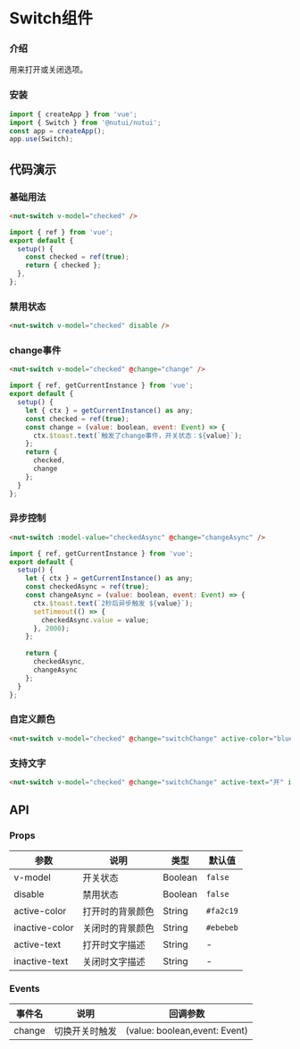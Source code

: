 #  Switch组件

### 介绍

用来打开或关闭选项。

### 安装

``` javascript
import { createApp } from 'vue';
import { Switch } from '@nutui/nutui';
const app = createApp();
app.use(Switch);

```

## 代码演示

### 基础用法

``` html
<nut-switch v-model="checked" />
```
``` javascript
import { ref } from 'vue';
export default {
  setup() {
    const checked = ref(true);
    return { checked };
  },
};
```

### 禁用状态

``` html
<nut-switch v-model="checked" disable />
```

### change事件

``` html
<nut-switch v-model="checked" @change="change" />
```
``` javascript
import { ref, getCurrentInstance } from 'vue';
export default {
  setup() {
    let { ctx } = getCurrentInstance() as any;
    const checked = ref(true);
    const change = (value: boolean, event: Event) => {
      ctx.$toast.text(`触发了change事件，开关状态：${value}`);
    };
    return {
      checked,
      change
    };
  }
};
```

### 异步控制

``` html
<nut-switch :model-value="checkedAsync" @change="changeAsync" />
```
``` javascript
import { ref, getCurrentInstance } from 'vue';
export default {
  setup() {
    let { ctx } = getCurrentInstance() as any;
    const checkedAsync = ref(true);
    const changeAsync = (value: boolean, event: Event) => {
      ctx.$toast.text(`2秒后异步触发 ${value}`);
      setTimeout(() => {
        checkedAsync.value = value;
      }, 2000);
    };
    
    return {
      checkedAsync,
      changeAsync
    };
  }
};
```
### 自定义颜色

``` html
<nut-switch v-model="checked" @change="switchChange" active-color="blue" />
```
### 支持文字

``` html
<nut-switch v-model="checked" @change="switchChange" active-text="开" inactive-text="关" />
```

## API

### Props

| 参数           | 说明             | 类型    | 默认值                |
|----------------|------------------|---------|-----------------------|
| v-model        | 开关状态         | Boolean | `false`               |
| disable        | 禁用状态         | Boolean | `false`               |
| active-color   | 打开时的背景颜色 | String  | `#fa2c19`    |
| inactive-color | 关闭时的背景颜色 | String  | `#ebebeb` |
| active-text    | 打开时文字描述   | String  | -                     |
| inactive-text  | 关闭时文字描述   | String  | -                     |


### Events

| 事件名 | 说明           | 回调参数                      |
|--------|----------------|-------------------------------|
| change | 切换开关时触发 | (value: boolean,event: Event) |
    